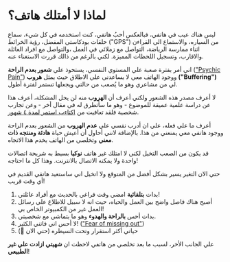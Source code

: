 # لماذا لا أمتلك هاتف؟

ليس هناك عيب في هاتفي، فبالعكس أحبُ هاتفي، كنت استخدمه في كل شيء، سماع حلقات بودكاستي المفضل، رؤية الخرائط ("GPS") من السياره، والاستماع الي القراءن اثناء ممارسة الرياضة، التواصل مع زملائي في العمل ،والتواصل مع افراد العائلة والاقارب، وتسجيل اللحظات المميزة. لكني بالرغم من ذالك قررت الاستغناء عنه.

اني أمر بفترة صعبة علي المستوي النفسي، يستحوذ علي **شعور بعدم الراحة** (["Psychic Pain"](https://en.wikipedia.org/wiki/Psychological_pain)) ووجود الهاتف معي لا يساعدني علي الاطلاق حيث يمثل **هروب ("Buffering")** لي من مشاعري وهو ما يُصعب من حالتي ويجعلها تستمر لفترة أطول.

لا أعرف مصدر هذه الشعور ولكني أعرف أن **الهروب** منه لن يحل المشكلة، أعرف هذا عن دراسة علمية عميقة للموضوع - وهو ما سأتطرق له في مقال أخر - وعن تجارب شخصية فلقد تعافيت من [اكتاءب استمر لمدة ٤ شهور](https://neuodev.medium.com/my-first-experience-with-depression-was-four-month-ago-dcbcc29249e4).

أعرف ما علي فعله، علي ان أدرب نفسي علي **عدم الهروب** من الشعور بعدم الراحة ووجود هاتفي معي يمنعني من هذا. بالإضافة لانني أحاول أن أعيش حياة **هادئة ومنتجه ذات معني** وتخلصي من الهاتف يخدم هذا الاتجاه.

قد يكون من الصعب التخيل لكني لا امتلك غير هاتف **نوكيا** بسيط به شريحة اتصالات واحدة ولا يمكنه الاتصال بالانترنت. وهذا كل ما احتاجه!

حتي الان التغير يسير بشكل أفضل من المتوقع ولا اتخيل اني ساستعيد هاتفي القديم في أي وقت قريب!

1. بدات **بتلقائية** امضي وقت فراغي بالحديث مع أفراد عائلتي!
2. أصبح هناك فاصل واضح بين العمل والحياه، حيث انه لا سبيل للاطلاع علي رسائل العمل غير من الكمبيوتر الخاص بي!
3. بدات أحس **بالراحة والهدوء** وهو ما يتماشي مع شخصيتي.
4. لا أحس اني فاتني الكثير! (["Fear of missing out"](https://en.wikipedia.org/wiki/Fear_of_missing_out))
5. حياتي أكثر استقرار وتحت السيطره (حتي الان 🙂)

علي الجانب الأخر، لسبب ما بعد تخلصي من هاتفي لاحظت ان **شهيتي ازادت علي غير الطبيعي**!
